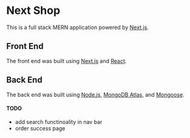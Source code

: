 # Next Shop

This is a full stack MERN application powered by [Next.js](https://nextjs.org/).

## Front End

The front end was built using [Next.js](https://nextjs.org/) and [React](https://reactjs.org/).

## Back End

The back end was built using [Node.js](https://nodejs.org/en/), [MongoDB Atlas](https://www.mongodb.com/cloud/atlas), and [Mongoose](https://mongoosejs.com/).

#### TODO

- add search functinoality in nav bar
- order success page
